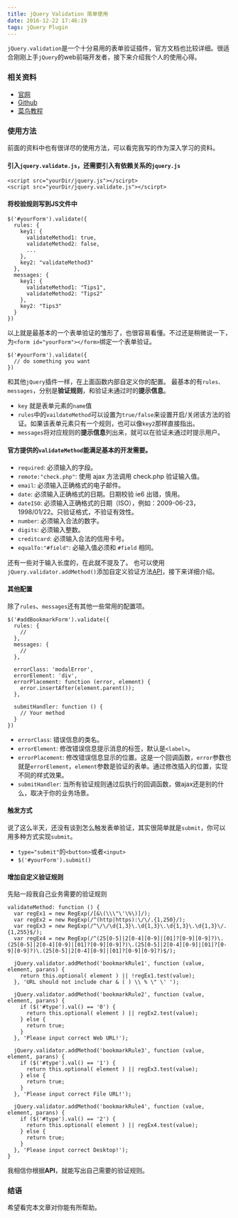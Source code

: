```yaml
---
title: jQuery Validation 简单使用
date: 2016-12-22 17:46:19
tags: jQuery Plugin
---
```


`jQuery.validation`是一个十分易用的表单验证插件，官方文档也比较详细。很适合刚刚上手`jQuery`的web前端开发者，接下来介绍我个人的使用心得。

<!--more-->

### 相关资料
+ [官网](https://jqueryvalidation.org/)
+ [Github](https://github.com/jzaefferer/jquery-validation)
+ [菜鸟教程](http://www.runoob.com/jquery/jquery-plugin-validate.html)

### 使用方法
前面的资料中也有很详尽的使用方法，可以看完我写的作为深入学习的资料。

#### 引入`jquery.validate.js`，还需要引入有依赖关系的`jquery.js`
```
<script src="yourDir/jquery.js"></scirpt>
<script src="yourDir/jquery.validate.js"></scirpt>
```

#### 将校验规则写到JS文件中
```
$('#yourForm').validate({
  rules: {
    key1: {
      validateMethod1: true,
      validateMethod2: false,
      ...
    },
    key2: "validateMethod3"
  },
  messages: {
    key1: {
      validateMethod1: "Tips1",
      validateMethod2: "Tips2"
    },
    key2: "Tips3"
  }
})
```
以上就是最基本的一个表单验证的雏形了，也很容易看懂。不过还是稍微说一下，为`<form id="yourForm"></form>`绑定一个表单验证。
```
$('#yourForm').validate({
  // do something you want
})
```
和其他`jQuery`插件一样，在上面函数内部自定义你的配置。
最基本的有`rules、messages`，分别是**验证规则**，和验证未通过时的**提示信息**。
+ `key` 就是表单元素的`name`值
+ `rules`中的`vaildateMethod`可以设置为`true/false`来设置开启/关闭该方法的验证。如果该表单元素只有一个规则，也可以像`key2`那样直接指出。
+ `messages`将对应规则的**提示信息**列出来，就可以在验证未通过时提示用户。

#### 官方提供的`validateMethod`能满足基本的开发需要。

+ `required`: 必须输入的字段。
+ `remote:"check.php"`: 使用 ajax 方法调用 check.php 验证输入值。
+ `email`: 必须输入正确格式的电子邮件。
+ `date`: 必须输入正确格式的日期。日期校验 ie6 出错，慎用。
+ `dateISO`: 必须输入正确格式的日期（ISO），例如：2009-06-23，1998/01/22。只验证格式，不验证有效性。
+ `number`: 必须输入合法的数字。
+ `digits`: 必须输入整数。
+ `creditcard`: 必须输入合法的信用卡号。
+ `equalTo:"#field"`: 必输入值必须和 `#field` 相同。

还有一些对于输入长度的，在此就不提及了。
也可以使用`jQuery.validator.addMethod()`添加自定义验证方法[API](https://jqueryvalidation.org/jQuery.validator.addMethod/)，接下来详细介绍。

#### 其他配置
除了`rules`、`messages`还有其他一些常用的配置项。
```
$('#addBookmarkForm').validate({
  rules: {
    //
  },
  messages: {
    //
  },

  errorClass: 'modalError',
  errorElement: 'div',
  errorPlacement: function (error, element) {
    error.insertAfter(element.parent());
  },

  submitHandler: function () {
    // Your method
  }
})
```
+ `errorClass`:  错误信息的类名。
+ `errorElement`: 修改错误信息提示消息的标签，默认是`<label>`。
+ `errorPlacement`: 修改错误信息显示的位置。这是一个回调函数，`error`参数也就是`errorElement`，`element`参数是验证的表单。通过修改插入的位置，实现不同的样式效果。
+ `submitHandler`: 当所有验证规则通过后执行的回调函数，做ajax还是别的什么，取决于你的业务场景。

#### 触发方式
说了这么半天，还没有谈到怎么触发表单验证，其实很简单就是`submit`，你可以用多种方式实现`submit`。
+ `type="submit"`的`<button>`或者`<input>`
+ `$('#yourForm').submit()`

#### 增加自定义验证规则
先贴一段我自己业务需要的验证规则
```
validateMethod: function () {
  var regEx1 = new RegExp(/[&\(\\\"\'\%\)]/);
  var regEx2 = new RegExp(/^(http|https):\/\/.{1,250}/);
  var regEx3 = new RegExp(/^\/\/\d{1,3}\.\d{1,3}\.\d{1,3}\.\d{1,3}\/.{1,255}$/);
  var regEx4 = new RegExp(/^(25[0-5]|2[0-4][0-9]|[01]?[0-9][0-9]?)\.(25[0-5]|2[0-4][0-9]|[01]?[0-9][0-9]?)\.(25[0-5]|2[0-4][0-9]|[01]?[0-9][0-9]?)\.(25[0-5]|2[0-4][0-9]|[01]?[0-9][0-9]?)$/);

  jQuery.validator.addMethod('bookmarkRule1', function (value, element, parans) {
    return this.optional( element ) || !regEx1.test(value);
  }, 'URL should not include char & ( ) \\ % \" \' ');

  jQuery.validator.addMethod('bookmarkRule2', function (value, element, parans) {
    if ($('#type').val() == '0') {
      return this.optional( element ) || regEx2.test(value);
    } else {
      return true;
    }
  }, 'Please input correct Web URL!');

  jQuery.validator.addMethod('bookmarkRule3', function (value, element, parans) {
    if ($('#type').val() == '1') {
      return this.optional( element ) || regEx3.test(value);
    } else {
      return true;
    }
  }, 'Please input correct File URL!');

  jQuery.validator.addMethod('bookmarkRule4', function (value, element, parans) {
    if ($('#type').val() == '2') {
      return this.optional( element ) || regEx4.test(value);
    } else {
      return true;
    }
  }, 'Please input correct Desktop!');
}
```
我相信你根据**API**，就能写出自己需要的验证规则。

### 结语
希望看完本文章对你能有所帮助。
